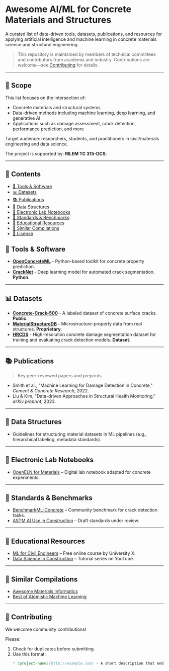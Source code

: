 # Awesome AI/ML for Concrete Materials and Structures

A curated list of data-driven tools, datasets, publications, and resources for applying artificial intelligence and machine learning in concrete materials science and structural engineering.

> This repository is maintained by members of technical committees and contributors from academia and industry. Contributions are welcome—see [Contributing](#contributing) for details.

---
## 📌 Scope

This list focuses on the intersection of:
- Concrete materials and structural systems
- Data-driven methods including machine learning, deep learning, and generative AI
- Applications such as damage assessment, crack detection, performance prediction, and more

Target audience: researchers, students, and practitioners in civil/materials engineering and data science.

The project is supported by:
**RILEM TC 315-DCS**;

---

## 📂 Contents

- [🔧 Tools & Software](#-tools--software)
- [📊 Datasets](#-datasets)
- [📚 Publications](#-publications)
- [🧱 Data Structures](#-data-structures)
- [📓 Electronic Lab Notebooks](#-electronic-lab-notebooks)
- [📏 Standards & Benchmarks](#-standards--benchmarks)
- [📘 Educational Resources](#-educational-resources)
- [📁 Similar Compilations](#-similar-compilations)
- [📄 License](#-license)


## 🔧 Tools & Software

- **[OpenConcreteML](https://example.com)** - Python-based toolkit for concrete property prediction.
- **[CrackNet](https://example.com)** - Deep learning model for automated crack segmentation. **Python**.

---

## 📊 Datasets

- **[Concrete-Crack-500](https://example.com)** - A labeled dataset of concrete surface cracks. **Public**.
- **[MaterialStructureDB](https://example.com)** - Microstructure-property data from real structures. **Proprietary**.
- **[HRCDS](https://data.mendeley.com/datasets/6x4dzzrs2h/1)** - High-resolution concrete damage segmentation dataset for training and evaluating crack detection models. **Dataset**.

---

## 📚 Publications

> Key peer-reviewed papers and preprints.

- Smith et al., "Machine Learning for Damage Detection in Concrete," *Cement & Concrete Research*, 2022.  
- Liu & Kim, "Data-driven Approaches in Structural Health Monitoring," *arXiv preprint*, 2023.

---

## 🧱 Data Structures

- Guidelines for structuring material datasets in ML pipelines (e.g., hierarchical labeling, metadata standards).

---

## 📓 Electronic Lab Notebooks

- [OpenELN for Materials](https://example.com) – Digital lab notebook adapted for concrete experiments.

---

## 📏 Standards & Benchmarks

- [BenchmarkML-Concrete](https://example.com) – Community benchmark for crack detection tasks.
- [ASTM AI Use in Construction](https://example.com) – Draft standards under review.

---

## 📘 Educational Resources

- [ML for Civil Engineers](https://example.com) – Free online course by University X.
- [Data Science in Construction](https://example.com) – Tutorial series on YouTube.

---

## 📁 Similar Compilations

- [Awesome Materials Informatics](https://github.com/tilde-lab/awesome-materials-informatics)
- [Best of Atomistic Machine Learning](https://github.com/JuDFTteam/best-of-atomistic-machine-learning)

---

## 🤝 Contributing

We welcome community contributions!

Please:
1. Check for duplicates before submitting.
2. Use this format:  
   ```markdown
   * [project-name](http://example.com) - A short description that ends with a dot. **Python**.


